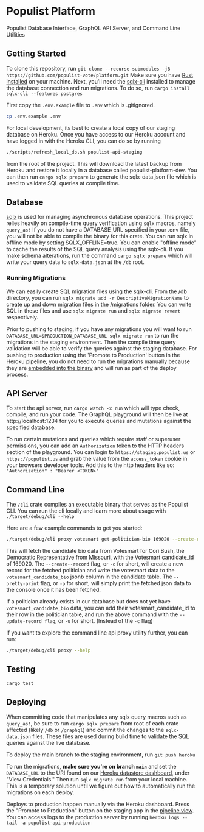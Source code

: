 # Populist Platform

Populist Database Interface, GraphQL API Server, and Command Line Utilities

## Getting Started

To clone this repository, run `git clone --recurse-submodules -j8 https://github.com/populist-vote/platform.git`
Make sure you have [Rust installed] on your machine. Next, you'll need the [sqlx-cli] installed to manage the database connection and run migrations. To do so, run `cargo install sqlx-cli --features postgres`

First copy the `.env.example` file to `.env` which is .gitignored.

```bash
cp .env.example .env
```

For local development, its best to create a local copy of our staging database on Heroku. Once you have access to our Heroku account and have logged in with the Heroku CLI, you can do so by running

```bash
./scripts/refresh_local_db.sh populist-api-staging
```

from the root of the project. This will download the latest backup from Heroku and restore it locally in a database called populist-platform-dev. You can then run `cargo sqlx prepare` to generate the sqlx-data.json file which is used to validate SQL queries at compile time.

## Database

[sqlx] is used for managing asynchronous database operations. This project relies heavily on compile-time query verification using `sqlx` macros, namely `query_as!` If you do not have a DATABASE_URL specified in your .env file, you will not be able to compile the binary for this crate. You can run sqlx in offline mode by setting SQLX_OFFLINE=true. You can enable "offline mode" to cache the results of the SQL query analysis using the sqlx-cli. If you make schema alterations, run the command `cargo sqlx prepare` which will write your query data to `sqlx-data.json` at the `/db` root.

### Running Migrations

We can easily create SQL migration files using the sqlx-cli. From the /db directory, you can run `sqlx migrate add -r DescriptiveMigrationName` to create up and down migration files in the /migrations folder. You can write SQL in these files and use `sqlx migrate run` and `sqlx migrate revert` respectively.

Prior to pushing to staging, if you have any migrations you will want to run `DATABASE_URL=$PRODUCTION_DATABASE_URL sqlx migrate run` to run the migrations in the staging environment. Then the compile time query validation will be able to verify the queries against the staging database. For pushing to production using the 'Promote to Production' button in the Heroku pipeline, you do not need to run the migrations manually because they are [embedded into the binary] and will run as part of the deploy process.

## API Server

To start the api server, run `cargo watch -x run` which will type check, compile, and run your code. The GraphQL playground will then be live at http://localhost:1234 for you to execute queries and mutations against the specified database.

To run certain mutations and queries which require staff or superuser permissions, you can add an `Authorization` token to the HTTP headers section of the playground. You can login to `https://staging.populist.us` or `https://populist.us` and grab the value from the `access_token` cookie in your browsers developer tools. Add this to the http headers like so: `"Authorization" : "Bearer <TOKEN>"`

## Command Line

The `/cli` crate compiles an executable binary that serves as the Populist CLI. You can run the cli locally and learn more about usage with `./target/debug/cli --help`

Here are a few example commands to get you started:

```bash
./target/debug/cli proxy votesmart get-politician-bio 169020 --create-record --pretty-print
```

This will fetch the candidate bio data from Votesmart for Cori Bush, the Democratic Representative from Missouri, with the Votesmart candidate_id of 169020. The `--create--record` flag, or `-c` for short, will create a new record for the fetched politician and write the votesmart data to the `votesmart_candidate_bio` jsonb column in the candidate table. The `--pretty-print` flag, or `-p` for short, will simply print the fetched json data to the console once it has been fetched.

If a politician already exists in our database but does not yet have `votesmart_candidate_bio` data, you can add their votesmart_candidate_id to their row in the politician table, and run the above command with the `--update-record flag`, or `-u` for short. (Instead of the `-c` flag)

If you want to explore the command line api proxy utility further, you can run:

```bash
./target/debug/cli proxy --help
```

## Testing

`cargo test`

## Deploying

When committing code that manipulates any sqlx query macros such as `query_as!`,
be sure to run `cargo sqlx prepare` from root of each crate affected (likely `/db` or `/graphql`) and commit the changes to the `sqlx-data.json` files. These files are used during build time to validate the SQL queries against the live database.

To deploy the main branch to the staging environment, run `git push heroku`

To run the migrations, **make sure you're on branch `main`** and set the `DATABASE_URL` to the URI found on our [Heroku datastore dashboard], under "View Credentials." Then run `sqlx migrate run` from your local machine. This is a temporary solution until we figure out how to automatically run the migrations on each deploy.

Deploys to production happen manually via the Heroku dashboard. Press the "Promote to Production" button on the staging app in the [pipeline view]. You can access logs to the production server by running `heroku logs --tail -a populist-api-production`

[rust installed]: https://www.rust-lang.org/tools/install
[sqlx-cli]: https://crates.io/crates/sqlx-cli
[sqlx]: https://crates.io/crates/sqlx
[heroku datastore dashboard]: https://data.heroku.com/datastores/35cb347f-6fb1-488f-8f21-02bbd726f5a8#administration
[pipeline view]: https://dashboard.heroku.com/pipelines/3ce13ae5-d2aa-4522-b513-3b3ba0e6f179
[embedded into the binary]: https://docs.rs/sqlx/latest/sqlx/macro.migrate.html
